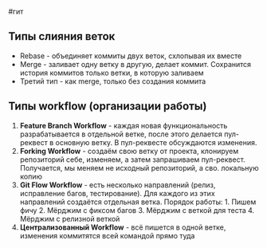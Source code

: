 #гит 
## Типы слияния веток
- Rebase - объединяет коммиты двух веток, схлопывая их вместе
- Merge - заливает одну ветку в другую, делает коммит. Сохранится история коммитов только ветки, в которую заливаем
- Третий тип - как merge, только без создания коммита
## Типы workflow (организации работы)
1. **Feature Branch Workflow** - каждая новая функциональность разрабатывается в отдельной ветке, после этого делается пул-реквест в основную ветку. В пул-реквесте обсуждаются изменения.
2. **Forking Workflow** - создаём свою ветку от проекта, клонируем репозиторий себе, изменяем, а затем запрашиваем пул-реквест. Получается, мы меняем не исходный репозиторий,  а сво. локальную копию
3. **Git Flow Workflow** - есть несколько направлений (релиз, исправление багов, тестирование). Для каждого из этих направлений создаётся отдельная ветка. 
	Порядок работы:
		1. Пишем фичу
		2. Мёрджим с фиксом багов
		3. Мёрджим с веткой для теста
		4. Мёрджим с релизной веткой
4. **Централизованный Workflow** - всё пишется в одной ветке, изменения коммитятся всей командой прямо туда